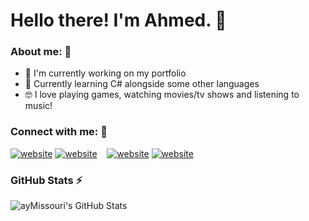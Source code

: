 # Hello there! I'm Ahmed. 👋

### About me: 👀

- 🔭 I'm currently working on my portfolio
- 🌱 Currently learning C# alongside some other languages
- 🤓 I love playing games, watching movies/tv shows and listening to music!

### Connect with me: 🤝

[![website](./img/globe-light.svg)](https://amissouri.com#gh-light-mode-only)
[![website](./img/globe-dark.svg)](https://amissouri.com#gh-dark-mode-only)
&nbsp;&nbsp;
[![website](./img/linkedin-light.svg)](https://www.linkedin.com/in/ahmed-missouri-420311268/#gh-light-mode-only)
[![website](./img/linkedin-dark.svg)](https://www.linkedin.com/in/ahmed-missouri-420311268/#gh-dark-mode-only)

### GitHub Stats ⚡

<img align="left" alt="ayMissouri's GitHub Stats" src="https://github-readme-stats-aymissouri.vercel.app//api?username=ayMissouri&show_icons=true&hide_border=false&title_color=ff652f&icon_color=FFE400&bg_color=09131B&text_color=ffffff&border_color=0c1a25" />
